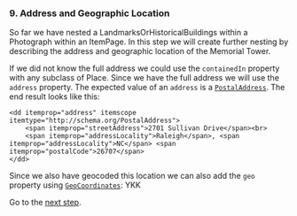 ### 9. Address and Geographic Location

So far we have nested a LandmarksOrHistoricalBuildings within a Photograph
within an ItemPage. In this step we will create further nesting by describing
the address and geographic location of the Memorial Tower.

If we did not know the full
address we could use the `containedIn` property with any subclass of Place.
Since we have the full address we will use the `address` property. The expected
value of an `address` is a [`PostalAddress`](http://schema.org/PostalAddress).
The end result looks like this:

    <dd itemprop="address" itemscope itemtype="http://schema.org/PostalAddress">
        <span itemprop="streetAddress">2701 Sullivan Drive</span><br>
        <span itemprop="addressLocality">Raleigh</span>, <span itemprop="addressLocality">NC</span> <span itemprop="postalCode">26707</span>      
    </dd>
    
Since we also have geocoded this location we can also add the `geo` property
using [`GeoCoordinates`](http://schema.org/GeoCoordinates): YKK

Go to the [next step](/steps/10.html).


